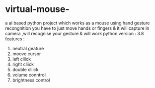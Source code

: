 # virtual-mouse-
a ai based python   project which works as a mouse using  hand gesture recongnition you have to just move hands or fingers & it will capture in camera ,will recognise your gesture & will work 
python version : 3.8
features :
1. neutral geature
2. moove cursor
3. left cliick
4. right cliick
5. double cliick
6. volume conntrol
7. brightness control
